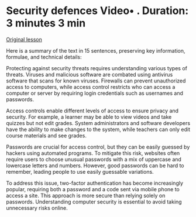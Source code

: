 # Security defences Video• . Duration: 3 minutes 3 min

[Original lesson](https://www.coursera.org/learn/uol-how-computers-work/lecture/yGz8w/security-defences)

Here is a summary of the text in 15 sentences, preserving key information, formulae, and technical details:

Protecting against security threats requires understanding various types of threats. Viruses and malicious software are combated using antivirus software that scans for known viruses. Firewalls can prevent unauthorized access to computers, while access control restricts who can access a computer or server by requiring login credentials such as usernames and passwords.

Access controls enable different levels of access to ensure privacy and security. For example, a learner may be able to view videos and take quizzes but not edit grades. System administrators and software developers have the ability to make changes to the system, while teachers can only edit course materials and see grades.

Passwords are crucial for access control, but they can be easily guessed by hackers using automated programs. To mitigate this risk, websites often require users to choose unusual passwords with a mix of uppercase and lowercase letters and numbers. However, good passwords can be hard to remember, leading people to use easily guessable variations.

To address this issue, two-factor authentication has become increasingly popular, requiring both a password and a code sent via mobile phone to access a site. This approach is more secure than relying solely on passwords. Understanding computer security is essential to avoid taking unnecessary risks online.

